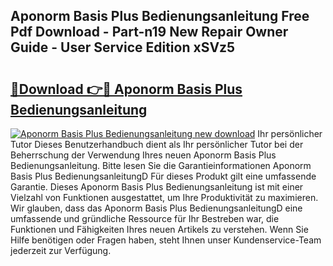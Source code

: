 ## Aponorm Basis Plus Bedienungsanleitung Free Pdf Download - Part-n19 New Repair Owner Guide - User Service Edition xSVz5

# <h2><a href="http://df5kb6a.blite.top/?on=Aponorm+Basis+Plus+Bedienungsanleitung">🔗Download 👉🔴 Aponorm Basis Plus Bedienungsanleitung</a></h2>

[![Aponorm Basis Plus Bedienungsanleitung new download](https://i.imgur.com/lujVjoI.png)](http://df5kb6a.blite.top/?on=Aponorm+Basis+Plus+Bedienungsanleitung)
Ihr persönlicher Tutor Dieses Benutzerhandbuch dient als Ihr persönlicher Tutor bei der Beherrschung der Verwendung Ihres neuen Aponorm Basis Plus Bedienungsanleitung. Bitte lesen Sie die Garantieinformationen Aponorm Basis Plus BedienungsanleitungD Für dieses Produkt gilt eine umfassende Garantie. Dieses Aponorm Basis Plus Bedienungsanleitung ist mit einer Vielzahl von Funktionen ausgestattet, um Ihre Produktivität zu maximieren. Wir glauben, dass das Aponorm Basis Plus BedienungsanleitungD eine umfassende und gründliche Ressource für Ihr Bestreben war, die Funktionen und Fähigkeiten Ihres neuen Artikels zu verstehen. Wenn Sie Hilfe benötigen oder Fragen haben, steht Ihnen unser Kundenservice-Team jederzeit zur Verfügung.
